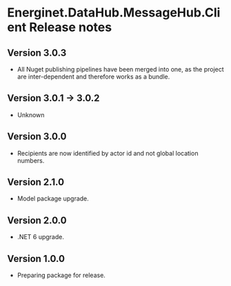 # Energinet.DataHub.MessageHub.Client Release notes

## Version 3.0.3

- All Nuget publishing pipelines have been merged into one, as the project are inter-dependent and therefore works as a bundle.


## Version 3.0.1 -> 3.0.2

- Unknown

## Version 3.0.0

- Recipients are now identified by actor id and not global location numbers.

## Version 2.1.0

- Model package upgrade.

## Version 2.0.0

- .NET 6 upgrade.

## Version 1.0.0

- Preparing package for release.
